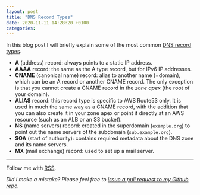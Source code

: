 ```yaml
---
layout: post
title: "DNS Record Types"
date: 2020-11-11 14:28:20 +0100
categories: 
---
```


In this blog post I will briefly explain some of the most common [DNS record types](https://en.wikipedia.org/wiki/List_of_DNS_record_types).

* **A** (address) record: always points to a static IP address.
* **AAAA** record: the same as the A type record, but for IPv6 IP addresses.
* **CNAME** (canonical name) record: alias to another name (=domain), which can be an A record or another CNAME record. The only exception is that you cannot create a CNAME record in the *zone apex* (the root of your domain).
* **ALIAS** record: this record type is specific to AWS Route53 only. It is used in much the same way as a CNAME record, with the addition that you can also create it in your zone apex or point it directly at an AWS resource (such as an ALB or an S3 bucket).
* **NS** (name servers) record: created in the superdomain (`example.org`) to point out the name servers of the subdomain (`sub.example.org`).
* **SOA** (start of authority): contains required metadata about the DNS zone and its name servers.
* **MX** (mail exchange) record: used to set up a mail server.


---

Follow me with [RSS](https://sundin.github.io/feed.xml).

*Did I make a mistake? Please feel free to [issue a pull request to my Github repo](https://github.com/Sundin/sundin.github.io).*
